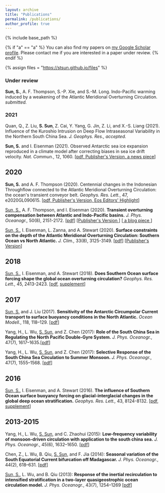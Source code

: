 ```yaml
---
layout: archive
title: "Publications"
permalink: /publications/
author_profile: true
---
```


{% include base_path %}

{% if "a" == "a" %}
  You can also find my papers on <a href="https://scholar.google.com/citations?user=IJMEC2EAAAAJ&hl=en">my Google Scholar profile</a>. Please contact me if you are interested in a paper under review.
{% endif %}

{% assign files = "https://stsun.github.io/files" %}

### Under review

**Sun, S.**, A. F. Thompson, S.-P. Xie, and S.-M. Long. Indo-Pacific warming induced by a weakening of the Atlantic Meridional Overturning Circulation. *submitted.*

### 2021

Quan, Q., Z. Liu, **S. Sun**, Z. Cai, Y. Yang, G. Jin, Z. Li, and X.-S. Liang (2021). Influence of the Kuroshio Intrusion on Deep Flow Intraseasonal Variability in the Northern South China Sea.  *J. Geophys. Res., accepted.*

**Sun, S.** and I. Eisenman (2021). Observed Antarctic sea ice expansion reproduced in a climate model after correcting biases in sea ice drift velocity. *Nat. Commun.*, 12, 1060. [[pdf, ]({{files}}/Sun-Eisenman-2021-NCOMMS.pdf) [Publisher's Version, ](https://doi.org/10.1038/s41467-021-21412-z) [a news piece](https://scripps.ucsd.edu/news/simulation-vs-reality-researchers-modify-climate-model-explain-expanding-antarctic-sea-ice)]

## 2020

**Sun, S.** and A. F. Thompson (2020). Centennial changes in the Indonesian Throughflow connected to the Atlantic Meridional Overturning Circulation: the ocean's transient conveyor belt. *Geophys. Res. Lett.*, 47,  e2020GL090615. [[pdf, ]({{files}}/Sun-Thompson-2020-GRL-ITF.pdf) [Publisher's Version, ](https://doi.org/10.1029/2020GL090615) [Eos Editors' Highlight](https://eos.org/editor-highlights/what-causes-centennial-changes-in-the-indonesian-throughflow)]

<p><u>Sun, S.</u>, A. F. Thompson, and I. Eisenman (2020). <b>Transient overturning compensation between Atlantic and Indo-Pacific basins.</b> <i> J. Phys. Oceanogr., </i> 50(8), 2151-2172.  [<a href="{{files}}/Sun-Thompson-Eisenman-2020-JPO.pdf">pdf</a>] [<a href="https://doi.org/10.1175/JPO-D-20-0060.1">Publisher's Version </a>] [<a href="https://ocean2climate.org/2020/06/25/compensating-change-in-the-indo-pacific-moc-in-response-to-the-atlantic-moc-slowdown/"> a blog piece </a>] </p>

<p><u>Sun, S.</u>, I. Eisenman, L. Zanna, and A. Stewart (2020). <b>Surface constraints on the depth of the Atlantic Meridional Overturning Circulation: Southern Ocean vs North Atlantic.</b> <i> J. Clim., </i>  33(8), 3125-3149. [<a href="{{files}}/Sun-Eisenman-Zanna-Stewart-inpress-2020.pdf">pdf</a>] [<a href="https://doi.org/10.1175/JCLI-D-19-0546.1">Publisher's Version</a>]</p>

## 2018

<p><u>Sun, S.</u>, I. Eisenman, and A. Stewart (2018). <b>Does Southern Ocean surface forcing shape the global ocean overturning circulation?</b> <i>Geophys. Res. Lett.,</i> 45, 2413-2423. [<a href="{{ files }}/Sun_et_al-2018-Geophysical_Research_Letters.pdf">pdf</a>, <a href="{{ files }}/Sun_et_al-2018-Geophysical_Research_Letters.sup.pdf">supplement</a>]</p>

## 2017

<p><u>Sun, S.</u> and J. Liu (2017). <b>Sensitivity of the Antarctic Circumpolar Current transport to surface buoyancy conditions in the North Atlantic.</b> <i>Ocean Modell.</i>, 118, 118–129. [<a href="{{ files }}/Sun-Liu-2017-ACC.pdf">pdf</a>]</p>

<p>Yang, H., L. Wu, <u>S. Sun</u>, and Z. Chen (2017): <b>Role of the South China Sea in Regulating the North Pacific Double-Gyre System.</b> <i>J. Phys. Oceanogr.</i>, 47(7), 1617–1635.[<a href="{{ files }}/Yang_etal_2017.pdf">pdf</a>] </p>

<p>Yang, H., L. Wu, <u>S. Sun</u>, and Z. Chen (2017): <b>Selective Response of the South China Sea Circulation to Summer Monsoon.</b> <i>J. Phys. Oceanogr.</i>, 47(7), 1555–1568. [<a href="{{ files }}/Yang-2017-SCSIntraSeasonal.pdf">pdf</a>]</p>

## 2016

<p><u>Sun, S.</u>, I. Eisenman, and A. Stewart (2016). 
<b>The influence of Southern Ocean surface buoyancy forcing on glacial-interglacial changes in the global deep ocean stratification.</b> 
<i>Geophys. Res. Lett.,</i> 43, 8124-8132. [<a href="{{ files }}/Sun_et_al-2016-Geophysical_Research_Letters.pdf">pdf</a>, <a href="{{ files }}/Sun_et_al-2016-Geophysical_Research_Letters.sup-1.pdf">supplement</a>]</p>

## 2013-2015

<p>Yang, H., L. Wu, <u>S. Sun</u>, and C. Zhaohui (2015): <b>Low-frequency variability of monsoon-driven circulation with application to the south china sea.</b> <i>J. Phys. Oceanogr.</i>, 45(6), 1632–1650. [<a href="{{ files }}/Yang_etal_2014.pdf">pdf</a>]</p>

<p>Chen, Z., L. Wu, B. Qiu, <u>S. Sun</u>, and F. Jia (2014): <b>Seasonal variation of the South Equatorial Current bifurcation off Madagascar.</b> <i>J. Phys. Oceanogr.</i>, 44(2), 618–631. [<a href="{{ files }}/Chen_etal_2013.pdf">pdf</a>]</p>

<p> <u>Sun, S.</u>, L. Wu, and B. Qiu (2013): <b>Response of the inertial recirculation to intensified stratification in a two-layer quasigeostrophic ocean circulation model.</b> <i>J. Phys. Oceanogr.</i>, 43(7), 1254–1269 [<a href="{{ files }}/Sun_etal_2013.pdf">pdf</a>]</p>



<!---
## In-prep or submitted


-->
